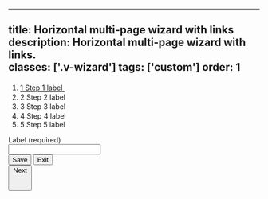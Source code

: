<!--
 *              Copyright (c) 2025 Visa, Inc.
 *
 * Licensed under the Apache License, Version 2.0 (the "License");
 * you may not use this file except in compliance with the License.
 * You may obtain a copy of the License at
 *
 *         http://www.apache.org/licenses/LICENSE-2.0
 *
 * Unless required by applicable law or agreed to in writing, software
 * distributed under the License is distributed on an "AS IS" BASIS,
 * WITHOUT WARRANTIES OR CONDITIONS OF ANY KIND, either express or implied.
 * See the License for the specific language governing permissions and
 * limitations under the License.
 *
 -->
---
title: Horizontal multi-page wizard with links
description: Horizontal multi-page wizard with links.  
classes: ['.v-wizard']
tags: ['custom']
order: 1
---
<div class="v-flex v-flex-col v-gap-16">
  <ol class="v-wizard">
    <li class="v-wizard-step">
      <a class="v-wizard-step v-button v-button-tertiary v-typography-label-large-active v-typography-color-default" href="javascript:window.location.href=window.location.href" aria-label="Step 1 of 5">
        <span class="v-badge v-badge-icon v-badge-active">
          1
        </span>
        Step 1 label
        <svg class="v-icon v-icon-tiny" height="16" viewbox="0 0 16 16" width="16">
          <use href="#visa-chevron-right-tiny">
          </use>
        </svg>
      </a>
    </li>
    <li class="v-wizard-step" aria-label="Step 2 of 5">
      <span class="v-badge v-badge-icon v-badge-clear v-badge-subtle">
        2
      </span>
      Step 2 label
      <svg class="v-icon v-icon-tiny" height="16" viewbox="0 0 16 16" width="16">
        <use href="#visa-chevron-right-tiny">
        </use>
      </svg>
    </li>
    <li class="v-wizard-step" aria-label="Step 3 of 5">
      <span class="v-badge v-badge-icon v-badge-clear v-badge-subtle">
        3
      </span>
      Step 3 label
      <svg class="v-icon v-icon-tiny" height="16" viewbox="0 0 16 16" width="16">
        <use href="#visa-chevron-right-tiny">
        </use>
      </svg>
    </li>
    <li class="v-wizard-step" aria-label="Step 4 of 5">
      <span class="v-badge v-badge-icon v-badge-clear v-badge-subtle">
        4
      </span>
      Step 4 label
      <svg class="v-icon v-icon-tiny" height="16" viewbox="0 0 16 16" width="16">
        <use href="#visa-chevron-right-tiny">
        </use>
      </svg>
    </li>
    <li class="v-wizard-step" aria-label="Step 5 of 5">
      <span class="v-badge v-badge-icon v-badge-clear v-badge-subtle">
        5
      </span>
      Step 5 label
    </li>
  </ol>
  <div class="v-flex v-flex-col v-gap-4">
    <label class="v-label" for="input-test-default">
      Label (required)
    </label>
    <div class="v-input-container v-surface v-flex-row">
      <input class="v-input" id="input-test-default" name="text-input-default" type="text"/>
    </div>
  </div>
  <div class="v-flex v-flex-row v-justify-content-between">
    <div class="v-flex v-flex-row v-gap-12">
      <button class="v-button v-button-secondary" type="button">
        Save
      </button>
      <button class="v-button v-button-tertiary" type="button">
        Exit
      </button>
    </div>
    <button class="v-button v-icon-two-color" type="button">
      Next
      <svg aria-hidden="true" class="v-icon v-icon-visa v-icon-tiny" focusable="false" viewbox="0 0 16 16">
        <use href="#visa-arrow-forward-tiny">
        </use>
      </svg>
    </button>
  </div>
</div>